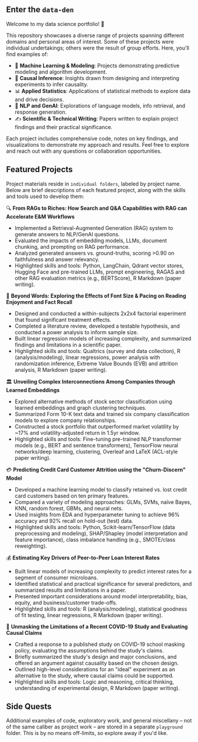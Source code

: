 ## Enter the `data-den`

Welcome to my data science portfolio! :wave:

This repository showcases a diverse range of projects spanning different domains and personal areas of interest. Some of these projects were individual undertakings; others were the result of group efforts. Here, you'll find examples of:

- :robot: **Machine Learning & Modeling**: Projects demonstrating predictive modeling and algorithm development.
- :test_tube: **Causal Inference**: Insights drawn from designing and interpreting experiments to infer causality.
- :bar_chart: **Applied Statistics**: Applications of statistical methods to explore data and drive decisions.
- :speech_balloon: **NLP and GenAI**: Explorations of language models, info retrieval, and response generation.
- :writing_hand: **Scientific & Technical Writing**: Papers written to explain project findings and their practical significance.

Each project includes comprehensive code, notes on key findings, and visualizations to demonstrate my approach and results. Feel free to explore and reach out with any questions or collaboration opportunities.

## Featured Projects

Project materials reside in `individual folders`, labeled by project name. Below are brief descriptions of each featured project, along with the skills and tools used to develop them:

:mag: **From RAGs to Riches: How Search and Q&A Capabilities with RAG can Accelerate E&M Workflows**
- Implemented a Retrieval-Augmented Generation (RAG) system to generate answers to NLP/GenAI questions.
- Evaluated the impacts of embedding models, LLMs, document chunking, and prompting on RAG performance.
- Analyzed generated answers vs. ground-truths, scoring >0.90 on faithfulness and answer relevancy.
- Highlighted skills and tools: Python, LangChain, Qdrant vector stores, Hugging Face and pre-trained LLMs, prompt engineering, RAGAS and other RAG evaluation metrics (e.g., BERTScore), R Markdown (paper writing).

:open_book: **Beyond Words: Exploring the Effects of Font Size & Pacing on Reading Enjoyment and Fact Recall**
- Designed and conducted a within-subjects 2x2x4 factorial experiment that found significant treatment effects.
- Completed a literature review, developed a testable hypothesis, and conducted a power analysis to inform sample size.
- Built linear regression models of increasing complexity, and summarized findings and limitations in a scientific paper.
- Highlighted skills and tools: Qualtrics (survey and data collection), R (analysis/modeling), linear regressions, power analysis with randomization inference, Extreme Value Bounds (EVB) and attrition analysis, R Markdown (paper writing).

:classical_building: **Unveiling Complex Interconnections Among Companies through Learned Embeddings**
- Explored alternative methods of stock sector classification using learned embeddings and graph clustering techniques.
- Summarized Form 10-K text data and trained six company classification models to explore company relationships.
- Constructed a stock portfolio that outperformed market volatility by ~17% and volatility-adjusted return in 1.5yr window.
- Highlighted skills and tools: Fine-tuning pre-trained NLP transformer models (e.g., BERT and sentence transformers), TensorFlow neural networks/deep learning, clustering, Overleaf and LaTeX (ACL-style paper writing).

:credit_card: **Predicting Credit Card Customer Attrition using the "Churn-Discern" Model**
- Developed a machine learning model to classify retained vs. lost credit card customers based on ten primary features.
- Compared a variety of modeling approaches: GLMs, SVMs, naïve Bayes, KNN, random forest, GBMs, and neural nets.
- Used insights from EDA and hyperparameter tuning to achieve 96% accuracy and 92% recall on hold-out (test) data.
- Highlighted skills and tools: Python, Scikit-learn/TensorFlow (data preprocessing and modeling), SHAP/Shapley (model interpretation and feature importance), class imbalance handling (e.g., SMOTE/class reweighting).

:moneybag: **Estimating Key Drivers of Peer-to-Peer Loan Interest Rates**
- Built linear models of increasing complexity to predict interest rates for a segment of consumer microloans.
- Identified statistical and practical significance for several predictors, and summarized results and limitations in a paper.
- Presented important considerations around model interpretability, bias, equity, and business/customer trade-offs.
- Highlighted skills and tools: R (analysis/modeling), statistical goodness of fit testing, linear regressions, R Markdown (paper writing).

:page_with_curl: **Unmasking the Limitations of a Recent COVID-19 Study and Evaluating Causal Claims**
- Crafted a response to a published study on COVID-19 school masking policy, evaluating the assumptions behind the study's claims.
- Briefly summarized the study's design and major conclusions, and offered an argument against causality based on the chosen design.
- Outlined high-level considerations for an "ideal" experiment as an alternative to the study, where causal claims could be supported.
- Highlighted skills and tools: Logic and reasoning, critical thinking, understanding of experimental design, R Markdown (paper writing).

## Side Quests

Additional examples of code, exploratory work, and general miscellany – not of the same caliber as project work – are stored in a separate `playground` folder. This is by no means off-limits, so explore away if you'd like.
